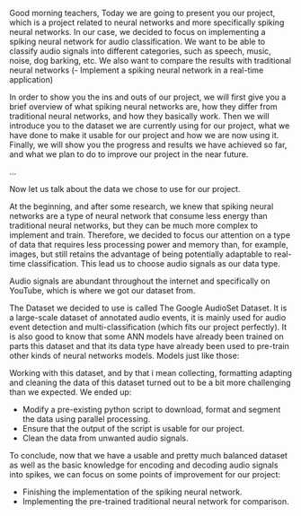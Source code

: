 Good morning teachers, 
Today we are going to present you our project, which is a project related to neural networks and more specifically spiking neural networks. In our case, we decided to focus on implementing a spiking neural network for audio classification.
We want to be able to classify audio signals into different categories, such as speech, music, noise, dog barking, etc.
We also want to compare the results with traditional neural networks
(- Implement a spiking neural network in a real-time application)

In order to show you the ins and outs of our project, we will first give you a brief overview of what spiking neural networks are, how they differ from traditional neural networks, and how they basically work.
Then we will introduce you to the dataset we are currently using for our project, what we have done to make it usable for our project and how we are now using it.
Finally, we will show you the progress and results we have achieved so far, and what we plan to do to improve our project in the near future.

... 

Now let us talk about the data we chose to use for our project.

At the beginning, and after some research, we knew that spiking neural networks are a type of neural network that consume less energy than traditional neural networks, but they can be much more complex to implement and train. Therefore, we decided to focus our attention on a type of data that requires less processing power and memory than, for example, images, but still retains the advantage of being potentially adaptable to real-time classification.
This lead us to choose audio signals as our data type.

Audio signals are abundant throughout the internet and specifically on YouTube, which is where we got our dataset from.

The Dataset we decided to use is called The Google AudioSet Dataset. It is a large-scale dataset of annotated audio events, it is mainly used for audio event detection and multi-classification (which fits our project perfectly).
It is also good to know that some ANN models have already been trained on parts this dataset and that its data type have already been used to pre-train other kinds of neural networks models. Models just like those:


Working with this dataset, and by that i mean collecting, formatting adapting and cleaning the data of this dataset turned out to be a bit more challenging than we expected.
We ended up:
- Modify a pre-existing python script to download, format and segment the data using parallel processing.
- Ensure that the output of the script is usable for our project.
- Clean the data from unwanted audio signals.


To conclude, now that we have a usable and pretty much balanced dataset as well as the basic knowledge for encoding and decoding audio signals into spikes, we can focus on some points of improvement for our project: 
- Finishing the implementation of the spiking neural network.
- Implementing the pre-trained traditional neural network for comparison.


